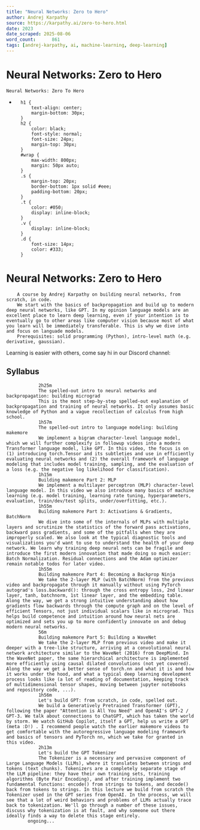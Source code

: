 ```yaml
---
title: "Neural Networks: Zero to Hero"
author: Andrej Karpathy
source: https://karpathy.ai/zero-to-hero.html
date: 2023
date_scraped: 2025-08-06
word_count:      861
tags: [andrej-karpathy, ai, machine-learning, deep-learning]
---
```


# Neural Networks: Zero to Hero

    Neural Networks: Zero To Hero
- 
        h1 {
            text-align: center;
            margin-bottom: 30px;
        }
        h2 {
            color: black;
            font-style: normal;
            font-size: 24px;
            margin-top: 30px;
        }
        #wrap {
            max-width: 800px;
            margin: 50px auto;
        }
        .s {
            margin-top: 20px;
            border-bottom: 1px solid #eee;
            padding-bottom: 20px;
        }
        .t {
            color: #050;
            display: inline-block;
        }
        .v {
            display: inline-block;
        }
        .d {
            font-size: 14px;
            color: #333;
        }
# Neural Networks: Zero to Hero
        A course by Andrej Karpathy on building neural networks, from scratch, in code.
        We start with the basics of backpropagation and build up to modern deep neural networks, like GPT. In my opinion language models are an excellent place to learn deep learning, even if your intention is to eventually go to other areas like computer vision because most of what you learn will be immediately transferable. This is why we dive into and focus on languade models.
        Prerequisites: solid programming (Python), intro-level math (e.g. derivative, gaussian).
Learning is easier with others, come say hi in our Discord channel:
## Syllabus
                2h25m
                The spelled-out intro to neural networks and backpropagation: building micrograd
                This is the most step-by-step spelled-out explanation of backpropagation and training of neural networks. It only assumes basic knowledge of Python and a vague recollection of calculus from high school.
                1h57m
                The spelled-out intro to language modeling: building makemore
                We implement a bigram character-level language model, which we will further complexify in followup videos into a modern Transformer language model, like GPT. In this video, the focus is on (1) introducing torch.Tensor and its subtleties and use in efficiently evaluating neural networks and (2) the overall framework of language modeling that includes model training, sampling, and the evaluation of a loss (e.g. the negative log likelihood for classification).
                1h15m
                Building makemore Part 2: MLP
                We implement a multilayer perceptron (MLP) character-level language model. In this video we also introduce many basics of machine learning (e.g. model training, learning rate tuning, hyperparameters, evaluation, train/dev/test splits, under/overfitting, etc.).
                1h55m
                Building makemore Part 3: Activations & Gradients, BatchNorm
                We dive into some of the internals of MLPs with multiple layers and scrutinize the statistics of the forward pass activations, backward pass gradients, and some of the pitfalls when they are improperly scaled. We also look at the typical diagnostic tools and visualizations you'd want to use to understand the health of your deep network. We learn why training deep neural nets can be fragile and introduce the first modern innovation that made doing so much easier: Batch Normalization. Residual connections and the Adam optimizer remain notable todos for later video.
                1h55m
                Building makemore Part 4: Becoming a Backprop Ninja
                We take the 2-layer MLP (with BatchNorm) from the previous video and backpropagate through it manually without using PyTorch autograd's loss.backward(): through the cross entropy loss, 2nd linear layer, tanh, batchnorm, 1st linear layer, and the embedding table. Along the way, we get a strong intuitive understanding about how gradients flow backwards through the compute graph and on the level of efficient Tensors, not just individual scalars like in micrograd. This helps build competence and intuition around how neural nets are optimized and sets you up to more confidently innovate on and debug modern neural networks.
                56m
                Building makemore Part 5: Building a WaveNet
                We take the 2-layer MLP from previous video and make it deeper with a tree-like structure, arriving at a convolutional neural network architecture similar to the WaveNet (2016) from DeepMind. In the WaveNet paper, the same hierarchical architecture is implemented more efficiently using causal dilated convolutions (not yet covered). Along the way we get a better sense of torch.nn and what it is and how it works under the hood, and what a typical deep learning development process looks like (a lot of reading of documentation, keeping track of multidimensional tensor shapes, moving between jupyter notebooks and repository code, ...).
                1h56m
                Let's build GPT: from scratch, in code, spelled out.
                We build a Generatively Pretrained Transformer (GPT), following the paper "Attention is All You Need" and OpenAI's GPT-2 / GPT-3. We talk about connections to ChatGPT, which has taken the world by storm. We watch GitHub Copilot, itself a GPT, help us write a GPT (meta :D!) . I recommend people watch the earlier makemore videos to get comfortable with the autoregressive language modeling framework and basics of tensors and PyTorch nn, which we take for granted in this video.
                2h13m
                Let's build the GPT Tokenizer
                The Tokenizer is a necessary and pervasive component of Large Language Models (LLMs), where it translates between strings and tokens (text chunks). Tokenizers are a completely separate stage of the LLM pipeline: they have their own training sets, training algorithms (Byte Pair Encoding), and after training implement two fundamental functions: encode() from strings to tokens, and decode() back from tokens to strings. In this lecture we build from scratch the Tokenizer used in the GPT series from OpenAI. In the process, we will see that a lot of weird behaviors and problems of LLMs actually trace back to tokenization. We'll go through a number of these issues, discuss why tokenization is at fault, and why someone out there ideally finds a way to delete this stage entirely.
            ongoing...
